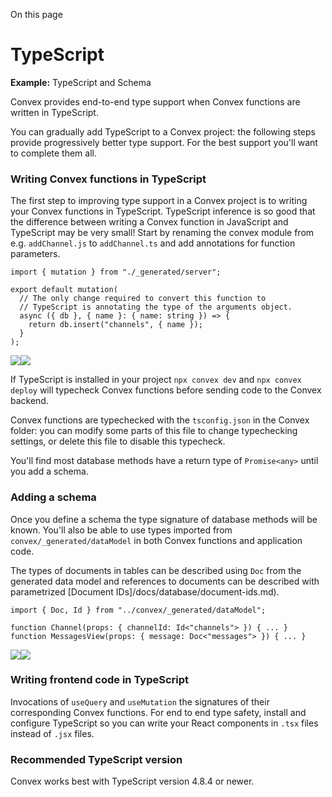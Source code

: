 <div>

<div>

<div>

<div>

<div>

On this page

</div>

<div>

<div>

# TypeScript

</div>

**Example:** TypeScript and Schema

Convex provides end-to-end type support when Convex functions are
written in TypeScript.

You can gradually add TypeScript to a Convex project: the following
steps provide progressively better type support. For the best support
you\'ll want to complete them all.

### Writing Convex functions in TypeScript​

The first step to improving type support in a Convex project is to
writing your Convex functions in TypeScript. TypeScript inference is so
good that the difference between writing a Convex function in JavaScript
and TypeScript may be very small! Start by renaming the convex module
from e.g. `addChannel.js` to `addChannel.ts` and add annotations for
function parameters.

<div>

<div>

    import { mutation } from "./_generated/server";

    export default mutation(
      // The only change required to convert this function to
      // TypeScript is annotating the type of the arguments object.
      async ({ db }, { name }: { name: string }) => {
        return db.insert("channels", { name });
      }
    );

<div>

![](data:image/svg+xml;base64,PHN2Zz48cGF0aD48L3BhdGg+PC9zdmc+)![](data:image/svg+xml;base64,PHN2Zz48cGF0aD48L3BhdGg+PC9zdmc+)

</div>

</div>

</div>

If TypeScript is installed in your project `npx convex dev` and
`npx convex deploy` will typecheck Convex functions before sending code
to the Convex backend.

Convex functions are typechecked with the `tsconfig.json` in the Convex
folder: you can modify some parts of this file to change typechecking
settings, or delete this file to disable this typecheck.

You\'ll find most database methods have a return type of `Promise<any>`
until you add a schema.

### Adding a schema​

Once you define a schema the type signature of database methods will be
known. You\'ll also be able to use types imported from
`convex/_generated/dataModel` in both Convex functions and application
code.

The types of documents in tables can be described using `Doc` from the
generated data model and references to documents can be described with
parametrized \[Document IDs\]/docs/database/document-ids.md).

<div>

<div>

    import { Doc, Id } from "../convex/_generated/dataModel";

    function Channel(props: { channelId: Id<"channels"> }) { ... }
    function MessagesView(props: { message: Doc<"messages"> }) { ... }

<div>

![](data:image/svg+xml;base64,PHN2Zz48cGF0aD48L3BhdGg+PC9zdmc+)![](data:image/svg+xml;base64,PHN2Zz48cGF0aD48L3BhdGg+PC9zdmc+)

</div>

</div>

</div>

### Writing frontend code in TypeScript​

Invocations of `useQuery` and `useMutation` the signatures of their
corresponding Convex functions. For end to end type safety, install and
configure TypeScript so you can write your React components in `.tsx`
files instead of `.jsx` files.

### Recommended TypeScript version​

Convex works best with TypeScript version 4.8.4 or newer.

</div>

</div>

</div>

</div>

</div>
